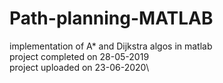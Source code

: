 # Path-planning-MATLAB
implementation of A* and Dijkstra algos in matlab\
project completed on 28-05-2019\
project uploaded on 23-06-2020\
